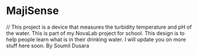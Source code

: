 # MajiSense
// This project is a device that measures the turbidity temperature and pH of the water. This is part of my NovaLab project for school. This design is  to help people learn what is in  their drinking water. I will update you on more stuff here soon.
By Soumil Dusara
